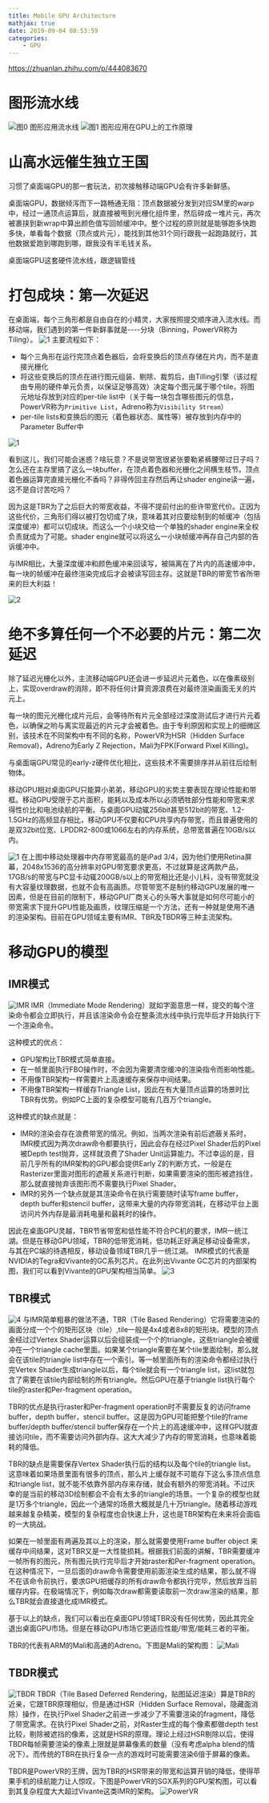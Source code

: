 ```yaml
---
title: Mobile GPU Architecture
mathjax: true
date: 2019-09-04 08:53:59
categories:
    - GPU
---
```


https://zhuanlan.zhihu.com/p/444083670

# 图形流水线
![图0 图形应用流水线](0.jpg)
![图1 图形应用在GPU上的工作原理](1.jpg)
# 山高水远催生独立王国
习惯了桌面端GPU的那一套玩法，初次接触移动端GPU会有许多新鲜感。

桌面端GPU，数据倾泻而下一路畅通无阻：顶点数据被分发到对应SM里的warp中，经过一通顶点运算后，就直接被甩到光栅化组件里，然后碎成一堆片元，再次被裹挟到新wrap中算出颜色值写回帧缓冲中。整个过程的原则就是能够跑多快跑多快，单看每个数据（顶点或片元），能找到其他31个同行跟我一起跑路就行，其他数据爱跑到哪跑到哪，跟我没有半毛钱关系。

桌面端GPU这套硬件流水线，跟逻辑管线

# 打包成块：第一次延迟
在桌面端，每个三角形都是自由自在的小精灵，大家按照提交顺序进入流水线。而移动端，我们遇到的第一件新鲜事就是----分块（Binning，PowerVR称为Tiling）。
![1](/images/GPU/Mobile-GPU-Architecture/1.gif)
主要流程如下：
- 每个三角形在运行完顶点着色器后，会将变换后的顶点存储在片内，而不是直接光栅化
- 将这些变换后的顶点在进行图元组装、剔除、裁剪后，由Tilling引擎（该过程由专用的硬件单元负责，以保证足够高效）决定每个图元属于哪个tile，将图元地址存放到对应的per-tile list中（关于每一块包含哪些图元的信息，PowerVR称为`Primitive List`，Adreno称为`Visibility Stream`）
- per-tile lists和变换后的图元（着色器状态、属性等）被存放到内存中的Parameter Buffer中

![1](/images/GPU/Mobile-GPU-Architecture/1.jpg)

看到这儿，我们可能会迷惑？啥玩意？不是说带宽很紧张要勒紧裤腰带过日子吗？怎么还在主存里搞了这么一块buffer，在顶点着色器和光栅化之间横生枝节。顶点着色器运算完直接光栅化不香吗？非得传回主存然后再让shader engine读一遍，这不是自讨苦吃吗？

因为这是TBR为了之后巨大的带宽收益，不得不提前付出的些许带宽代价。正因为这些代价，三角形们得以被打包切成了块，意味着其对应要绘制到的帧缓冲（包括深度缓冲）都可以切成块。而这么一个小块交给一个单独的shader engine来全权负责就成为了可能。shader engine就可以将这么一小块帧缓冲再存自己内部的告诉缓冲中。

与IMR相比，大量深度缓冲和颜色缓冲来回读写，被隔离在了片内的高速缓冲中，每一块的帧缓冲在最终渲染完成后才会被读写回主存。这就是TBR的带宽节省所带来的巨大利益！

![2](/images/GPU/Mobile-GPU-Architecture/2.jpg)

# 绝不多算任何一个不必要的片元：第二次延迟
除了延迟光栅化以外，主流移动端GPU还会进一步延迟片元着色，以在像素级别上，实现overdraw的消除，即不将任何计算资源浪费在对最终渲染画面无关的片元上。 

每一块的图元光栅化成片元后，会等待所有片元全部经过深度测试后才进行片元着色，以确保之哟与离实现最近的片元才会被着色。由于专利原因和实现上的细微区别，该技术在不同架构中有不同的名称，PowerVR为HSR（Hidden Surface Removal)，Adreno为Early Z Rejection，Mali为FPK(Forward Pixel Killing)。

与桌面端GPU常见的early-z硬件优化相比，这些技术不需要排序并从前往后绘制物体。

移动GPU相对桌面GPU只能算小弟弟，移动GPU的劣势主要表现在理论性能和带框。移动GPU受限于芯片面积，能耗以及成本所以必须牺牲部分性能和带宽来求得性价比和电池续航的平衡。与桌面GPU动辄256bit甚至512bit的带宽、1.2-1.5GHz的高频显存相比，移动GPU不仅要和CPU共享内存带宽，而且普遍使用的是双32bit位宽、LPDDR2-800或1066左右的内存系统，总带宽普遍在10GB/s以内。

![1](/images/GPU/Mobile-GPU-Architecture/1.png)
在上图中移动处理器中内存带宽最高的是iPad 3/4，因为他们使用Retina屏幕，2048x1536的高分辨率对GPU带宽要求更高，不过就算是这两款产品，17GB/s的带宽与PC显卡动辄200GB/s以上的带宽相比还是小儿科，没有带宽就没有大容量纹理数据，也就不会有高画质。尽管带宽不是制约移动GPU发展的唯一因素，但是在目前的限制下，移动GPU厂商关心的头等大事就是如何尽可能小的带宽需求下提升GPU性能及画质，纹理压缩是一个方法，还有一种就是使用不通的渲染架构。目前在GPU领域主要有IMR、TBR及TBDR等三种主流架构。
# 移动GPU的模型
## IMR模式
![IMR](/images/GPU/Mobile-GPU-Architecture/2.png)
IMR（Immediate Mode Rendering）就如字面意思一样，提交的每个渲染命令都会立即执行，并且该渲染命令会在整条流水线中执行完毕后才开始执行下一个渲染命令。

这种模式的优点：
- GPU架构比TBR模式简单直接。
- 在一帧里面执行FBO操作时，不会因为需要清空缓冲的渲染指令而影响性能。
- 不用像TBR架构一样需要片上高速缓存来保存中间结果。
- 不用像TBR架构一样缓存Triangle List，因此在有大量顶点运算的场景时比TBR有优势。例如PC上面的复杂模型可能有几百万个triangle。

这种模式的缺点就是：
- IMR的渲染会存在浪费带宽的情况。例如，当两次渲染有前后遮蔽关系时，IMR模式因为两次draw命令都要执行，因此会存在经过Pixel Shader后的Pixel被Depth test抛弃，这样就浪费了Shader Unit运算能力。不过幸运的是，目前几乎所有的IMR架构的GPU都会提供Early Z的判断方式，一般是在Rasterizer里面对图形的遮蔽关系进行判断，如果需要渲染的图形被遮挡住，那么就直接抛弃该图形而不需要执行Pixel Shader。
- IMR的另外一个缺点就是其渲染命令在执行需要随时读写frame buffer，depth buffer和stencil buffer，这带来大量的内存带宽消耗，在移动平台上面访问片外内存是最消耗电量和最耗时的操作。

因此在桌面GPU灵越，TBR节省带宽和低性能不符合PC机的要求，IMR一统江湖。但是在移动GPU领域，TBR的低带宽消耗，低功耗正好满足移动设备需求，与其在PC端的待遇相反，移动设备领域TBR几乎一统江湖。
IMR模式的代表是NVIDIA的Tegra和Vivante的GC系列芯片。在此列出Vivante GC芯片的内部架构图，我们可以看到Vivante的GPU架构相当简单。
![3](/images/GPU/Mobile-GPU-Architecture/3.png)
## TBR模式
![4](/images/GPU/Mobile-GPU-Architecture/4.png)
与IMR简单粗暴的做法不通，TBR（Tile Based Rendering）它将需要渲染的画面分成一个个的矩形区块（tile）,tile一般是4x4或者8x8的矩形块。模型的顶点金经过过Vertex Shader运算以后会组装成一个个的triangle，这些triangle会被缓冲在一个triangle cache里面。如果某个triangle需要在某个tile里面绘制，那么就会在该tile的triangle list中存在一个索引。等一帧里面所有的渲染命令都经过执行完Vertex Shader生成triangle以后，每个tile就会有一个triangle list，这list就包含了需要在该tile内部绘制的所有triangle。然后GPU在基于triangle list执行每个tile的raster和Per-fragment operation。

TBR的优点是执行raster和Per-fragment operation时不需要反复的访问frame buffer，depth buffer，stencil buffer。这是因为GPU可能把整个tile的frame buffer/depth buffer/stencil buffer保存在一个片上的高速缓冲中，这样GPU就直接访问tile，而不需要访问外部内存。这大大减少了内存的带宽消耗，也意味着能耗的降低。

TBR的缺点是需要保存Vertex Shader执行后的结构以及每个tile的triangle list。这意味着如果场景里面有很多的顶点，那么片上缓存就不可能存下这么多顶点信息和triangle list，就不能不依靠外部内存来存储，就会有额外的带宽消耗。不过庆幸的是当前的移动3D绘制都会不会有太多的triangle的场景。一个复杂的模型也就是1万多个triangle，因此一个通常的场景大概就是几十万triangle。随着移动游戏越来越复杂精美，模型的复杂程度也会快速上升，这也是TBR架构在未来将会面临的一大挑战。

如果在一帧里面有两遍及其以上的渲染，那么就需要使用Frame buffer object 来缓存中间结果，这对TBR又是一大性能损耗。根据我们前面的讲解，TBR需要缓冲一帧所有的图元，所有图元执行完毕后才开始raster和Per-fragment operation。在这种情况下，一旦后面的draw命令需要使用前面渲染生成的结果，那么就不得不在该命令前执行，要求GPU把缓存的所有draw命令都执行完毕，然后放弃当前缓存内容。在极端情况下，例如每次draw都需要读取前一次draw渲染的结果，那么TBR就会直接退化成IMR模式。
  
基于以上的缺点，我们可以看出在桌面GPU领域TBR没有任何优势，因此其完全退出桌面GPU市场。但是在移动GPU市场它更适应性能/带宽/能耗三者的平衡。

TBR的代表有ARM的Mali和高通的Adreno。下图是Mali的架构图：
![Mali](/images/GPU/Mobile-GPU-Architecture/5.png)
## TBDR模式
![TBDR](/images/GPU/Mobile-GPU-Architecture/6.png)
TBDR（Tile Based Deferred Rendering，贴图延迟渲染）算是TBR的近亲，它跟TBR原理相似，但是通过HSR（Hidden Surface Removal，隐藏面消除）操作，在执行Pixel Shader之前进一步减少了不需要渲染的fragment，降低了带宽需求。在执行Pixel Shader之前，对Raster生成的每个像素都做depth test比较，剔除被遮挡的像素，这就是HSR的原理。理论上经过HSR剔除以后，使得TBDR每帧需要渲染的像素上限就是屏幕像素的数量（没有考虑alpha blend的情况下）。而传统的TBR在执行复杂一点的游戏时可能需要渲染6倍于屏幕的像素。

TBDR是PowerVR的王牌，因为TBR的HSR带来的带宽和运算开销的降低，使得苹果手机的续航能力让人惊叹。下图是PowerVR的SGX系列的GPU架构图，可以看到其复杂程度大大超过Vivante这类IMR的架构。
![PowerVR](/images/GPU/Mobile-GPU-Architecture/7.png)

